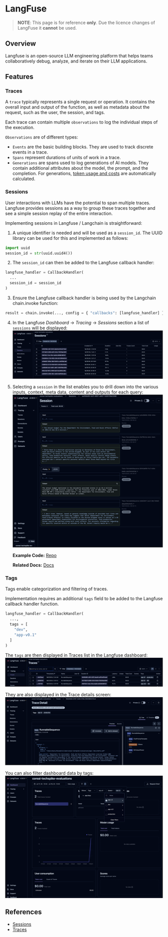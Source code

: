 # LangFuse

> **NOTE**: This page is for reference  **only**. Due the licence changes of LangFuse it **cannot** be used.

## Overview

Langfuse is an open-source LLM engineering platform that helps teams collaboratively debug, analyze, and iterate on their LLM applications.

## Features

### Traces

A `trace` typically represents a single request or operation. It contains the overall input and output of the function, as well as metadata about the request, such as the user, the session, and tags.

Each trace can contain multiple `observations` to log the individual steps of the execution.

`Observations` are of different types:

- `Events` are the basic building blocks. They are used to track discrete events in a trace.
- `Spans` represent durations of units of work in a trace.
- `Generations` are spans used to log generations of AI models. They contain additional attributes about the model, the prompt, and the completion. For generations, [token usage and costs](https://langfuse.com/docs/model-usage-and-cost) are automatically calculated.

### Sessions

User interactions with LLMs have the potential to span multiple traces. Langfuse provides sessions as a way to group these traces together and see a simple session replay of the entire interaction.

Implementing sessions in Langfuse / Langchain is straightforward:

1. A unique identifier is needed and will be used as a `session_id`. The UUID library can be used for this and implemented as follows:
``` py linenums="1"
import uuid
session_id = str(uuid.uuid4())
```

2. The `session_id` can then be added to the Langfuse callback handler:
``` py linenums="1"
langfuse_handler = CallbackHandler(
  ...
  session_id = session_id
)
```

3. Ensure the Langfuse callback handler is being used by the Langchain chain.invoke function:
``` py linenums="1"
result = chain.invoke(..., config = { "callbacks": [langfuse_handler] }) 
```

4. In the Langfuse *Dashboard* → *Tracing* → *Sessions* section a list of `sessions` will be displayed:
![image](../../images/langfuse-sessions.png)

5. Selecting a `session` in the list enables you to drill down into the various inputs, context, meta data, content and outputs for each query:
![image](../../images/langfuse-session.png)

    **Example Code:** [Repo](https://github.com/DEFRA/coreai-techspike-evaluations/blob/dfefd1cde1e05aa9491fd430b1c5e985ffe0b0bc/app/app.py#L17)

    **Related Docs:** [Docs](https://langfuse.com/docs/tracing-features/sessions)

### Tags

Tags enable categorization and filtering of traces.

Implementation requires an additional `tags` field to be added to the Langfuse callback handler function.

``` py linenums="1"
langfuse_handler = CallbackHandler(
  ...,
  tags = [
    "dev",
    "app-v0.1"
  ]
)
```

The `tags` are then displayed in Traces list in the Langfuse dashboard:
![image](../../images/langfuse-tags.png)

They are also displayed in the Trace details screen:
![image](../../images/langfuse-tags-details.png)

You can also filter dashboard data by tags:
![image](../../images/langfuse-tags-filter.png)

## References

- [Sessions](https://langfuse.com/docs/tracing-features/sessions)
- [Traces](https://langfuse.com/docs/tracing)